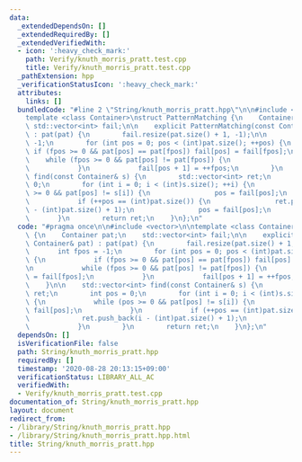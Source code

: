 ```yaml
---
data:
  _extendedDependsOn: []
  _extendedRequiredBy: []
  _extendedVerifiedWith:
  - icon: ':heavy_check_mark:'
    path: Verify/knuth_morris_pratt.test.cpp
    title: Verify/knuth_morris_pratt.test.cpp
  _pathExtension: hpp
  _verificationStatusIcon: ':heavy_check_mark:'
  attributes:
    links: []
  bundledCode: "#line 2 \"String/knuth_morris_pratt.hpp\"\n\n#include <vector>\n\n\
    template <class Container>\nstruct PatternMatching {\n    Container pat;\n   \
    \ std::vector<int> fail;\n\n    explicit PatternMatching(const Container& pat)\
    \ : pat(pat) {\n        fail.resize(pat.size() + 1, -1);\n\n        int fpos =\
    \ -1;\n        for (int pos = 0; pos < (int)pat.size(); ++pos) {\n           \
    \ if (fpos >= 0 && pat[pos] == pat[fpos]) fail[pos] = fail[fpos];\n\n        \
    \    while (fpos >= 0 && pat[pos] != pat[fpos]) {\n                fpos = fail[fpos];\n\
    \            }\n            fail[pos + 1] = ++fpos;\n        }\n    }\n\n    std::vector<int>\
    \ find(const Container& s) {\n        std::vector<int> ret;\n        int pos =\
    \ 0;\n        for (int i = 0; i < (int)s.size(); ++i) {\n            while (pos\
    \ >= 0 && pat[pos] != s[i]) {\n                pos = fail[pos];\n            }\n\
    \            if (++pos == (int)pat.size()) {\n                ret.push_back(i\
    \ - (int)pat.size() + 1);\n                pos = fail[pos];\n            }\n \
    \       }\n        return ret;\n    }\n};\n"
  code: "#pragma once\n\n#include <vector>\n\ntemplate <class Container>\nstruct PatternMatching\
    \ {\n    Container pat;\n    std::vector<int> fail;\n\n    explicit PatternMatching(const\
    \ Container& pat) : pat(pat) {\n        fail.resize(pat.size() + 1, -1);\n\n \
    \       int fpos = -1;\n        for (int pos = 0; pos < (int)pat.size(); ++pos)\
    \ {\n            if (fpos >= 0 && pat[pos] == pat[fpos]) fail[pos] = fail[fpos];\n\
    \n            while (fpos >= 0 && pat[pos] != pat[fpos]) {\n                fpos\
    \ = fail[fpos];\n            }\n            fail[pos + 1] = ++fpos;\n        }\n\
    \    }\n\n    std::vector<int> find(const Container& s) {\n        std::vector<int>\
    \ ret;\n        int pos = 0;\n        for (int i = 0; i < (int)s.size(); ++i)\
    \ {\n            while (pos >= 0 && pat[pos] != s[i]) {\n                pos =\
    \ fail[pos];\n            }\n            if (++pos == (int)pat.size()) {\n   \
    \             ret.push_back(i - (int)pat.size() + 1);\n                pos = fail[pos];\n\
    \            }\n        }\n        return ret;\n    }\n};\n"
  dependsOn: []
  isVerificationFile: false
  path: String/knuth_morris_pratt.hpp
  requiredBy: []
  timestamp: '2020-08-28 20:13:15+09:00'
  verificationStatus: LIBRARY_ALL_AC
  verifiedWith:
  - Verify/knuth_morris_pratt.test.cpp
documentation_of: String/knuth_morris_pratt.hpp
layout: document
redirect_from:
- /library/String/knuth_morris_pratt.hpp
- /library/String/knuth_morris_pratt.hpp.html
title: String/knuth_morris_pratt.hpp
---
```

